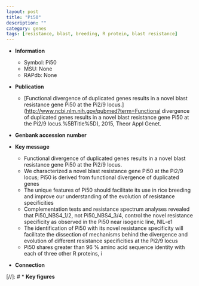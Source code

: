 ```yaml
---
layout: post
title: "Pi50"
description: ""
category: genes
tags: [resistance, blast, breeding, R protein, blast resistance]
---
```


* **Information**  
    + Symbol: Pi50  
    + MSU: None  
    + RAPdb: None  

* **Publication**  
    + [Functional divergence of duplicated genes results in a novel blast resistance gene Pi50 at the Pi2/9 locus.](http://www.ncbi.nlm.nih.gov/pubmed?term=Functional divergence of duplicated genes results in a novel blast resistance gene Pi50 at the Pi2/9 locus.%5BTitle%5D), 2015, Theor Appl Genet.

* **Genbank accession number**  

* **Key message**  
    + Functional divergence of duplicated genes results in a novel blast resistance gene Pi50 at the Pi2/9 locus.
    + We characterized a novel blast resistance gene Pi50 at the Pi2/9 locus; Pi50 is derived from functional divergence of duplicated genes
    + The unique features of Pi50 should facilitate its use in rice breeding and improve our understanding of the evolution of resistance specificities
    + Complementation tests and resistance spectrum analyses revealed that Pi50_NBS4_1/2, not Pi50_NBS4_3/4, control the novel resistance specificity as observed in the Pi50 near isogenic line, NIL-e1
    + The identification of Pi50 with its novel resistance specificity will facilitate the dissection of mechanisms behind the divergence and evolution of different resistance specificities at the Pi2/9 locus
    + Pi50 shares greater than 96 % amino acid sequence identity with each of three other R proteins, i

* **Connection**  

[//]: # * **Key figures**  


